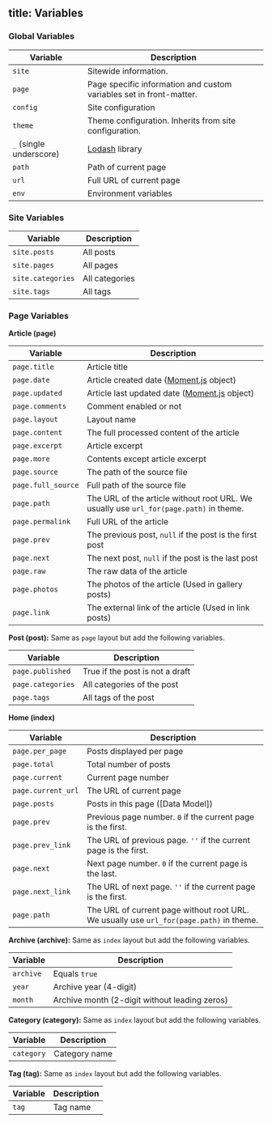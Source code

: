 title: Variables
---
### Global Variables

Variable | Description
--- | ---
`site` | Sitewide information.
`page` | Page specific information and custom variables set in front-matter.
`config` | Site configuration
`theme` | Theme configuration. Inherits from site configuration.
`_` (single underscore) | [Lodash](http://lodash.com/) library
`path` | Path of current page
`url` | Full URL of current page
`env` | Environment variables

### Site Variables

Variable | Description
--- | ---
`site.posts` | All posts
`site.pages` | All pages
`site.categories` | All categories
`site.tags` | All tags

### Page Variables

**Article (page)**

Variable | Description
--- | ---
`page.title` | Article title
`page.date` | Article created date ([Moment.js] object)
`page.updated` | Article last updated date ([Moment.js] object)
`page.comments` | Comment enabled or not
`page.layout` | Layout name
`page.content` | The full processed content of the article
`page.excerpt` | Article excerpt
`page.more` | Contents except article excerpt
`page.source` | The path of the source file
`page.full_source` | Full path of the source file
`page.path` | The URL of the article without root URL. We usually use `url_for(page.path)` in theme.
`page.permalink` | Full URL of the article
`page.prev` | The previous post, `null` if the post is the first post
`page.next` | The next post, `null` if the post is the last post
`page.raw` | The raw data of the article
`page.photos` | The photos of the article (Used in gallery posts)
`page.link` | The external link of the article (Used in link posts)

**Post (post):** Same as `page` layout but add the following variables.

Variable | Description
--- | ---
`page.published` | True if the post is not a draft
`page.categories` | All categories of the post
`page.tags` | All tags of the post

**Home (index)**

Variable | Description
--- | ---
`page.per_page` | Posts displayed per page
`page.total` | Total number of posts
`page.current` | Current page number
`page.current_url` | The URL of current page
`page.posts` | Posts in this page ([Data Model])
`page.prev` | Previous page number. `0` if the current page is the first.
`page.prev_link` | The URL of previous page. `''` if the current page is the first.
`page.next` | Next page number. `0` if the current page is the last.
`page.next_link` | The URL of next page. `''` if the current page is the first.
`page.path` | The URL of current page without root URL. We usually use `url_for(page.path)` in theme.

**Archive (archive):** Same as `index` layout but add the following variables.

Variable | Description
--- | ---
`archive` | Equals `true`
`year` | Archive year (4-digit)
`month` | Archive month (2-digit without leading zeros)

**Category (category):** Same as `index` layout but add the following variables.

Variable | Description
--- | ---
`category` | Category name

**Tag (tag):** Same as `index` layout but add the following variables.

Variable | Description
--- | ---
`tag` | Tag name

[Moment.js]: http://momentjs.com/